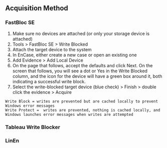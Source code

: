## Acquisition Method

### FastBloc SE

1. Make sure no devices are attached (or only your storage device is attached)
2. Tools > FastBloc SE > Write Blocked
3. Attach the target device to the system
4. In EnCase, either create a new case or open an existing one
5.  Add Evidence > Add Local Device
6. On the page that follows, accept the defaults and click Next. On the screen that follows, you will see a dot or Yes in the Write Blocked column, and the icon for the device will have a green box around it, both indicating a successful write block.
7. Select the write-blocked target device (blue check) > Finish > double click the evidence > Acquire

```
Write Block = writes are prevented but are cached locally to prevent Windows error messages
Write Protect =  writes are prevented, nothing is cached locally, and Windows launches error messages when writes are attempted

```

### Tableau Write Blocker


### LinEn
